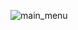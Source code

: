 ![main_menu](https://user-images.githubusercontent.com/25182846/217703121-2a281991-c51d-4cc7-87b5-b0b87839c735.PNG)
